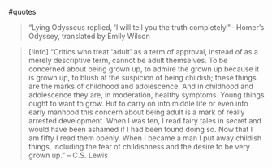 #quotes

> “Lying Odysseus replied, ‘I will tell you the truth completely."– Homer’s Odyssey, translated by Emily Wilson


> [!info] 
“Critics who treat 'adult' as a term of approval, instead of as a merely descriptive term, cannot be adult themselves. To be concerned about being grown up, to admire the grown up because it is grown up, to blush at the suspicion of being childish; these things are the marks of childhood and adolescence. And in childhood and adolescence they are, in moderation, healthy symptoms. Young things ought to want to grow. But to carry on into middle life or even into early manhood this concern about being adult is a mark of really arrested development. When I was ten, I read fairy tales in secret and would have been ashamed if I had been found doing so. Now that I am fifty I read them openly. When I became a man I put away childish things, including the fear of childishness and the desire to be very grown up.” – C.S. Lewis



